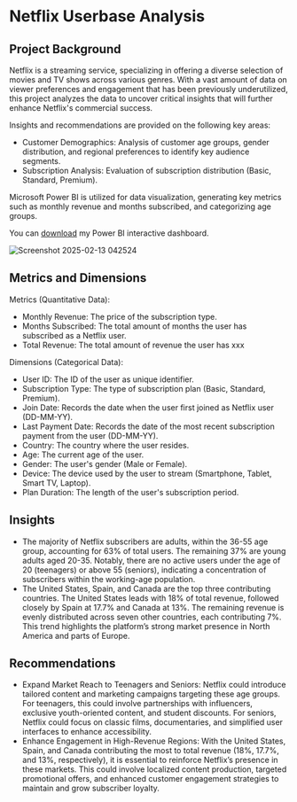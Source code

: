 # Netflix Userbase Analysis

## Project Background
Netflix is a streaming service, specializing in offering a diverse selection of movies and TV shows across various genres. With a vast amount of data on viewer preferences and engagement that has been previously underutilized, this project analyzes the data to uncover critical insights that will further enhance Netflix's commercial success.

Insights and recommendations are provided on the following key areas:
- Customer Demographics: Analysis of customer age groups, gender distribution, and regional preferences to identify key audience segments.
- Subscription Analysis: Evaluation of subscription distribution (Basic, Standard, Premium).

Microsoft Power BI is utilized for data visualization, generating key metrics such as monthly revenue and months subscribed, and categorizing age groups.

You can [download](https://github.com/pumpbumpdump/Netflix-Userbase-Analysis/blob/main/Netflix%20Userbase%20Dashboard.pbix) my Power BI interactive dashboard.

![Screenshot 2025-02-13 042524](https://github.com/user-attachments/assets/c88ff19c-a472-4d86-abde-f26f3a8eb27f)

## Metrics and Dimensions

Metrics (Quantitative Data):
- Monthly Revenue: The price of the subscription type.
- Months Subscribed: The total amount of months the user has subscribed as a Netflix user.
- Total Revenue: The total amount of revenue the user has xxx

Dimensions (Categorical Data):
- User ID: The ID of the user as unique identifier.
- Subscription Type: The type of subscription plan (Basic, Standard, Premium).
- Join Date: Records the date when the user first joined as Netflix user (DD-MM-YY).
- Last Payment Date: Records the date of the most recent subscription payment from the user (DD-MM-YY).
- Country: The country where the user resides.
- Age: The current age of the user.
- Gender: The user's gender (Male or Female).
- Device: The device used by the user to stream (Smartphone, Tablet, Smart TV, Laptop).
- Plan Duration: The length of the user's subscription period.

## Insights
- The majority of Netflix subscribers are adults, within the 36-55 age group, accounting for 63% of total users. The remaining 37% are young adults aged 20-35. Notably, there are no active users under the age of 20 (teenagers) or above 55 (seniors), indicating a concentration of subscribers within the working-age population.
- The United States, Spain, and Canada are the top three contributing countries. The United States leads with 18% of total revenue, followed closely by Spain at 17.7% and Canada at 13%. The remaining revenue is evenly distributed across seven other countries, each contributing 7%. This trend highlights the platform’s strong market presence in North America and parts of Europe.

## Recommendations
- Expand Market Reach to Teenagers and Seniors: Netflix could introduce tailored content and marketing campaigns targeting these age groups. For teenagers, this could involve partnerships with influencers, exclusive youth-oriented content, and student discounts. For seniors, Netflix could focus on classic films, documentaries, and simplified user interfaces to enhance accessibility.
- Enhance Engagement in High-Revenue Regions: With the United States, Spain, and Canada contributing the most to total revenue (18%, 17.7%, and 13%, respectively), it is essential to reinforce Netflix’s presence in these markets. This could involve localized content production, targeted promotional offers, and enhanced customer engagement strategies to maintain and grow subscriber loyalty.
